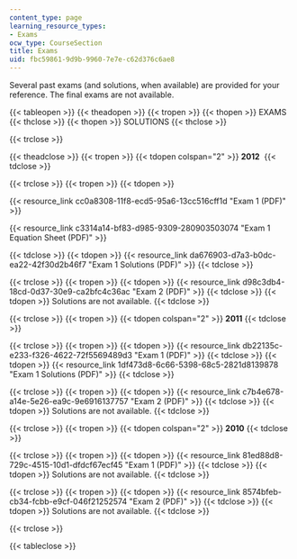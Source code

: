 ```yaml
---
content_type: page
learning_resource_types:
- Exams
ocw_type: CourseSection
title: Exams
uid: fbc59861-9d9b-9960-7e7e-c62d376c6ae8
---
```


Several past exams (and solutions, when available) are provided for your reference. The final exams are not available.

{{< tableopen >}}
{{< theadopen >}}
{{< tropen >}}
{{< thopen >}}
EXAMS
{{< thclose >}}
{{< thopen >}}
SOLUTIONS
{{< thclose >}}

{{< trclose >}}

{{< theadclose >}}
{{< tropen >}}
{{< tdopen colspan="2" >}}
**2012** 
{{< tdclose >}}

{{< trclose >}}
{{< tropen >}}
{{< tdopen >}}


{{< resource_link cc0a8308-11f8-ecd5-95a6-13cc516cff1d "Exam 1 (PDF)" >}}

{{< resource_link c3314a14-bf83-d985-9309-280903503074 "Exam 1 Equation Sheet (PDF)" >}}


{{< tdclose >}}
{{< tdopen >}}
{{< resource_link da676903-d7a3-b0dc-ea22-42f30d2b46f7 "Exam 1 Solutions (PDF)" >}}
{{< tdclose >}}

{{< trclose >}}
{{< tropen >}}
{{< tdopen >}}
{{< resource_link d98c3db4-18cd-0d37-30e9-ca2bfc4c36ac "Exam 2 (PDF)" >}}
{{< tdclose >}}
{{< tdopen >}}
Solutions are not available.
{{< tdclose >}}

{{< trclose >}}
{{< tropen >}}
{{< tdopen colspan="2" >}}
**2011** 
{{< tdclose >}}

{{< trclose >}}
{{< tropen >}}
{{< tdopen >}}
{{< resource_link db22135c-e233-f326-4622-72f5569489d3 "Exam 1 (PDF)" >}}
{{< tdclose >}}
{{< tdopen >}}
{{< resource_link 1df473d8-6c66-5398-68c5-2821d8139878 "Exam 1 Solutions (PDF)" >}}
{{< tdclose >}}

{{< trclose >}}
{{< tropen >}}
{{< tdopen >}}
{{< resource_link c7b4e678-a14e-5e26-ea9c-9e6916137757 "Exam 2 (PDF)" >}}
{{< tdclose >}}
{{< tdopen >}}
Solutions are not available.
{{< tdclose >}}

{{< trclose >}}
{{< tropen >}}
{{< tdopen colspan="2" >}}
**2010** 
{{< tdclose >}}

{{< trclose >}}
{{< tropen >}}
{{< tdopen >}}
{{< resource_link 81ed88d8-729c-4515-10d1-dfdcf67ecf45 "Exam 1 (PDF)" >}}
{{< tdclose >}}
{{< tdopen >}}
Solutions are not available.
{{< tdclose >}}

{{< trclose >}}
{{< tropen >}}
{{< tdopen >}}
{{< resource_link 8574bfeb-cb34-fcbb-e9cf-046f21252574 "Exam 2 (PDF)" >}}
{{< tdclose >}}
{{< tdopen >}}
Solutions are not available.
{{< tdclose >}}

{{< trclose >}}

{{< tableclose >}}